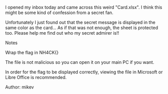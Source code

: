 I opened my inbox today and came across this weird "Card.xlsx". I think this might be some kind of confession from a secret fan.

Unfortunately I just found out that the secret message is displayed in the same color as the card... As if that was not enough, the sheet is protected too.
Please help me find out who my secret admirer is!!

Notes

Wrap the flag in NH4CK{}

The file is not malicious so you can open it on your main PC if you want.

In order for the flag to be displayed correctly, viewing the file in Microsoft or Libre Office is recommended.

Author: mikev
